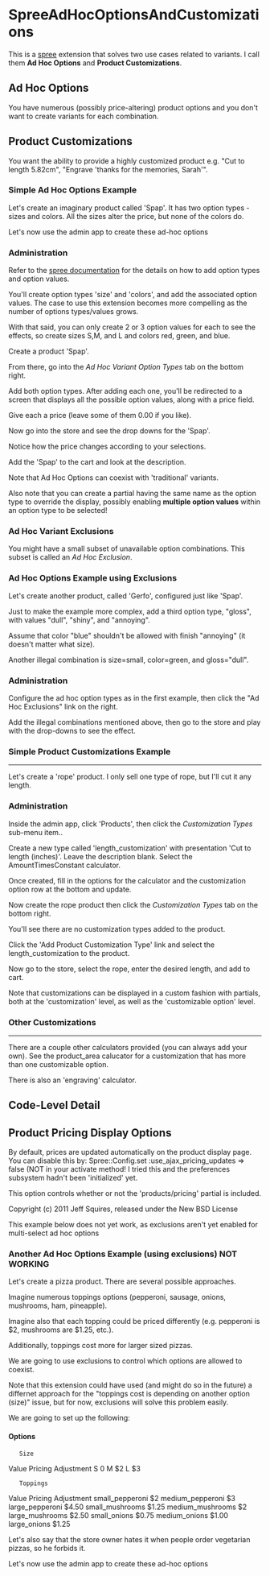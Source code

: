 SpreeAdHocOptionsAndCustomizations
===================================

This is a [spree](http://spreecommerce.com) extension that solves two use cases related to variants.  I call them **Ad Hoc Options** and **Product Customizations**.  

Ad Hoc Options
----------------------

You have numerous (possibly price-altering) product options and you don't want to create variants for each combination.

Product Customizations
----------------------

You want the ability to provide a highly customized product e.g. "Cut to length 5.82cm", "Engrave 'thanks for the memories, Sarah'".

### Simple Ad Hoc Options Example

Let's create an imaginary product called 'Spap'.  It has two option types - sizes and colors.  All the sizes alter the price, but none of the colors do.

Let's now use the admin app to create these ad-hoc options

### Administration

Refer to the [spree documentation](http://spreecommerce.com/documentation/overview) for the details on how to add option types and option values.

You'll create option types 'size' and 'colors', and add the associated option values.  The case to use this extension becomes more compelling as the number of options types/values grows.

With that said, you can only create 2 or 3 option values for each to see the effects, so create sizes S,M, and L and colors red, green, and blue.

Create a product 'Spap'.

From there, go into the *Ad Hoc Variant Option Types* tab on the bottom right.

Add both option types.  After adding each one, you'll be redirected to a screen that displays all the possible option values, along with a price field.

Give each a price (leave some of them 0.00 if you like).

Now go into the store and see the drop downs for the 'Spap'.

Notice how the price changes according to your selections.

Add the 'Spap' to the cart and look at the description.

Note that Ad Hoc Options can coexist with 'traditional' variants.

Also note that you can create a partial having the same name as the option type to override the display, possibly enabling **multiple option values** within an option type to be selected!

### Ad Hoc Variant Exclusions

You might have a small subset of unavailable option combinations.  This subset is called an *Ad Hoc Exclusion*.

### Ad Hoc Options Example using Exclusions

Let's create another product, called 'Gerfo', configured just like 'Spap'.

Just to make the example more complex, add a third option type, "gloss", with values "dull", "shiny", and "annoying".

Assume that color "blue" shouldn't be allowed with finish "annoying" (it doesn't matter what size).

Another illegal combination is size=small, color=green, and gloss="dull".

### Administration

Configure the ad hoc option types as in the first example, then click the "Ad Hoc Exclusions" link on the right.

Add the illegal combinations mentioned above, then go to the store and play with the drop-downs to see the effect.


### Simple Product Customizations Example
----------------------------------

Let's create a 'rope' product.  I only sell one type of rope, but I'll cut it any length.

### Administration

Inside the admin app, click 'Products', then click the *Customization Types* sub-menu item..

Create a new type called 'length_customization' with presentation 'Cut to length (inches)'.  Leave the description blank. Select the AmountTimesConstant calculator.

Once created, fill in the options for the calculator and the customization option row at the bottom and update.

Now create the rope product then click the *Customization Types* tab on the bottom right.

You'll see there are no customization types added to the product.

Click the 'Add Product Customization Type' link and select the length_customization to the product.

Now go to the store, select the rope, enter the desired length, and add to cart.

Note that customizations can be displayed in a custom fashion with partials, both at the 'customization' level, as well as the 'customizable option' level.

### Other Customizations
------------------------

There are a couple other calculators provided (you can always add your own).  See the product_area calucator for a customization that has more than one customizable option.

There is also an 'engraving' calculator.

Code-Level Detail
-----------------

Product Pricing Display Options
-------------------------------

By default, prices are updated automatically on the product display page.  You can disable this by:
      Spree::Config.set :use_ajax_pricing_updates => false 
(NOT in your activate method!  I tried this and the preferences subsystem hadn't been 'initialized' yet.

This option controls whether or not the 'products/pricing' partial is included.


Copyright (c) 2011 Jeff Squires, released under the New BSD License



This example below does not yet work, as exclusions aren't yet enabled for multi-select ad hoc options

### Another Ad Hoc Options Example (using exclusions) NOT WORKING

Let's create a pizza product.  There are several possible approaches. 

Imagine numerous toppings options (pepperoni, sausage, onions, mushrooms, ham, pineapple).  

Imagine also that each topping could be priced differently (e.g. pepperoni is $2, mushrooms are $1.25, etc.).

Additionally, toppings cost more for larger sized pizzas.

We are going to use exclusions to control which options are allowed to coexist.

Note that this extension could have used (and might do so in the future) a differnet approach for the "toppings cost is depending on another option (size)" issue, but for now, exclusions will solve this problem easily.

We are going to set up the following:

#### Options

       Size
Value             Pricing Adjustment
  S                  0
  M                 $2
  L                 $3

       Toppings
Value                   Pricing Adjustment
 small_pepperoni               $2
 medium_pepperoni              $3
 large_pepperoni               $4.50
 small_mushrooms               $1.25
 medium_mushrooms              $2
 large_mushrooms               $2.50
 small_onions                  $0.75
 medium_onions                 $1.00
 large_onions                  $1.25

Let's also say that the store owner hates it when people order vegetarian pizzas, so he forbids it.

Let's now use the admin app to create these ad-hoc options
